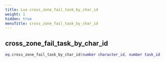 ```yaml
---
title: Lua cross_zone_fail_task_by_char_id
weight: 1
hidden: true
menuTitle: cross_zone_fail_task_by_char_id
---
```

## cross_zone_fail_task_by_char_id
```lua
eq.cross_zone_fail_task_by_char_id(number character_id, number task_id) -- void
```